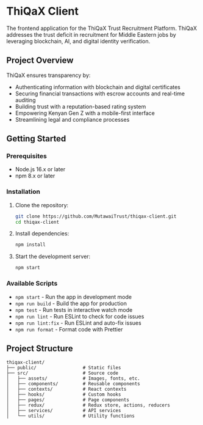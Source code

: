 # ThiQaX Client

The frontend application for the ThiQaX Trust Recruitment Platform. ThiQaX addresses the trust deficit in recruitment for Middle Eastern jobs by leveraging blockchain, AI, and digital identity verification.

## Project Overview

ThiQaX ensures transparency by:
- Authenticating information with blockchain and digital certificates
- Securing financial transactions with escrow accounts and real-time auditing
- Building trust with a reputation-based rating system
- Empowering Kenyan Gen Z with a mobile-first interface
- Streamlining legal and compliance processes

## Getting Started

### Prerequisites

- Node.js 16.x or later
- npm 8.x or later

### Installation

1. Clone the repository:
   ```bash
   git clone https://github.com/MutawaiTrust/thiqax-client.git
   cd thiqax-client
   ```

2. Install dependencies:
   ```bash
   npm install
   ```

3. Start the development server:
   ```bash
   npm start
   ```

### Available Scripts

- `npm start` - Run the app in development mode
- `npm run build` - Build the app for production
- `npm test` - Run tests in interactive watch mode
- `npm run lint` - Run ESLint to check for code issues
- `npm run lint:fix` - Run ESLint and auto-fix issues
- `npm run format` - Format code with Prettier

## Project Structure

```
thiqax-client/
├── public/                 # Static files
├── src/                    # Source code
│   ├── assets/             # Images, fonts, etc.
│   ├── components/         # Reusable components
│   ├── contexts/           # React contexts
│   ├── hooks/              # Custom hooks
│   ├── pages/              # Page components
│   ├── redux/              # Redux store, actions, reducers
│   ├── services/           # API services
│   └── utils/              # Utility functions
```
